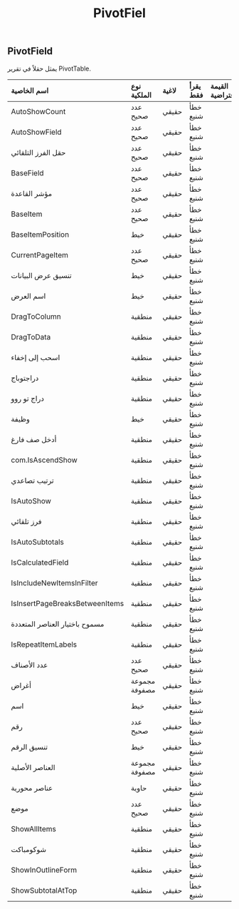 ﻿---
title: PivotFiel
second_title: Aspose.Cells Cloud Documen
type: docs
url: /ar/specification/model/pivotfield/
description: "Aspose.Cells مواصفات النموذج السحابي: PivotField. تعامل بسهولة مع Excel ومستندات جداول البيانات الأخرى التي تحتوي على ميزات مثل الفتح والتوليد والتحرير والتقسيم والدمج والمقارنة والتحويل"
kwords: Excel, Office, جدول البيانات, Cloud REST API, PivotField
weight: 50
---
## **PivotField**

 يمثل حقلاً في تقرير PivotTable.

| اسم الخاصية| نوع الملكية| لاغية| يقرأ فقط| القيمة الافتراضية| وصف|
|:- |:- |:- |:- |:- |:- |
| AutoShowCount| عدد صحيح| حقيقي| خطأ شنيع|||
| AutoShowField| عدد صحيح| حقيقي| خطأ شنيع|||
| حقل الفرز التلقائي| عدد صحيح| حقيقي| خطأ شنيع|||
| BaseField| عدد صحيح| حقيقي| خطأ شنيع|||
| مؤشر القاعدة| عدد صحيح| حقيقي| خطأ شنيع|||
| BaseItem| عدد صحيح| حقيقي| خطأ شنيع|||
| BaseItemPosition| خيط| حقيقي| خطأ شنيع|||
| CurrentPageItem| عدد صحيح| حقيقي| خطأ شنيع|||
|تنسيق عرض البيانات| خيط| حقيقي| خطأ شنيع|||
| اسم العرض| خيط| حقيقي| خطأ شنيع|||
| DragToColumn| منطقية| حقيقي| خطأ شنيع|||
| DragToData| منطقية| حقيقي| خطأ شنيع|||
| اسحب إلى إخفاء| منطقية| حقيقي| خطأ شنيع|||
| دراجتوباج| منطقية| حقيقي| خطأ شنيع|||
| دراج تو روو| منطقية| حقيقي| خطأ شنيع|||
| وظيفة| خيط| حقيقي| خطأ شنيع|||
| أدخل صف فارغ| منطقية| حقيقي| خطأ شنيع|||
| com.IsAscendShow| منطقية| حقيقي| خطأ شنيع|||
| ترتيب تصاعدي| منطقية| حقيقي| خطأ شنيع|||
| IsAutoShow| منطقية| حقيقي| خطأ شنيع|||
| فرز تلقائي| منطقية| حقيقي| خطأ شنيع|||
| IsAutoSubtotals| منطقية| حقيقي| خطأ شنيع|||
| IsCalculatedField| منطقية| حقيقي| خطأ شنيع|||
| IsIncludeNewItemsInFilter| منطقية| حقيقي| خطأ شنيع|||
| IsInsertPageBreaksBetweenItems| منطقية| حقيقي| خطأ شنيع|||
| مسموح باختيار العناصر المتعددة| منطقية| حقيقي| خطأ شنيع|||
| IsRepeatItemLabels| منطقية| حقيقي| خطأ شنيع|||
| عدد الأصناف| عدد صحيح| حقيقي| خطأ شنيع|||
| أغراض|مجموعة مصفوفة<String> | حقيقي| خطأ شنيع|||
| اسم| خيط| حقيقي| خطأ شنيع|||
| رقم| عدد صحيح| حقيقي| خطأ شنيع|||
| تنسيق الرقم| خيط| حقيقي| خطأ شنيع|||
| العناصر الأصلية|مجموعة مصفوفة<String> | حقيقي| خطأ شنيع|||
| عناصر محورية| حاوية| حقيقي| خطأ شنيع|||
| موضع| عدد صحيح| حقيقي| خطأ شنيع|||
| ShowAllItems| منطقية| حقيقي| خطأ شنيع|||
| شوكومباكت| منطقية| حقيقي| خطأ شنيع|||
| ShowInOutlineForm| منطقية| حقيقي| خطأ شنيع|||
| ShowSubtotalAtTop| منطقية| حقيقي| خطأ شنيع|||

